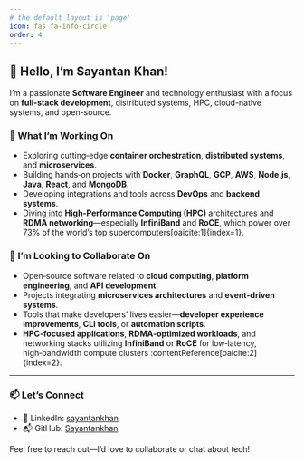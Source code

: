 ```yaml
---
# the default layout is 'page'
icon: fas fa-info-circle
order: 4
---
```


## 👋 Hello, I’m Sayantan Khan!

I’m a passionate **Software Engineer** and technology enthusiast with a focus on **full-stack development**, distributed systems, HPC, cloud-native systems, and open-source.

### 🔭 What I’m Working On
- Exploring cutting‑edge **container orchestration**, **distributed systems**, and **microservices**.
- Building hands‑on projects with **Docker**, **GraphQL**, **GCP**, **AWS**, **Node.js**, **Java**, **React**, and **MongoDB**.
- Developing integrations and tools across **DevOps** and **backend systems**.
- Diving into **High‑Performance Computing (HPC)** architectures and **RDMA networking**—especially **InfiniBand** and **RoCE**, which power over 73% of the world’s top supercomputers[oaicite:1]{index=1}.

### 🤝 I’m Looking to Collaborate On
- Open‑source software related to **cloud computing**, **platform engineering**, and **API development**.
- Projects integrating **microservices architectures** and **event‑driven systems**.
- Tools that make developers’ lives easier—**developer experience improvements**, **CLI tools**, or **automation scripts**.
- **HPC‑focused applications**, **RDMA‑optimized workloads**, and networking stacks utilizing **InfiniBand** or **RoCE** for low‑latency, high‑bandwidth compute clusters :contentReference[oaicite:2]{index=2}.

---

### 📫 Let’s Connect

- 💼 LinkedIn: [sayantankhan](https://www.linkedin.com/in/sayantan-khan-219231b7)  
- 📬 GitHub: [Sayantankhan](https://github.com/Sayantankhan)

Feel free to reach out—I’d love to collaborate or chat about tech!
